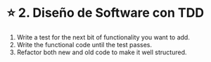 # ⭐️ 2. Diseño de Software con TDD

1. Write a test for the next bit of functionality you want to add.
2. Write the functional code until the test passes.
3. Refactor both new and old code to make it well structured.